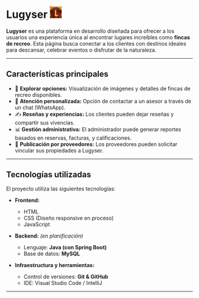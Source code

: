 # Lugyser             <img src="https://github.com/Alex-Pineda/Lugyser/blob/master/imagenes/Lugyser.JPG" alt="Lugyser" width="32" />






**Lugyser** es una plataforma en desarrollo diseñada para ofrecer a los usuarios una experiencia única al encontrar lugares increíbles
como **fincas de recreo**. Esta página busca conectar a los clientes con destinos ideales para descansar, celebrar eventos o disfrutar de la naturaleza.

---

## Características principales  

- 📌 **Explorar opciones:** Visualización de imágenes y detalles de fincas de recreo disponibles.  
- 💬 **Atención personalizada:** Opción de contactar a un asesor a través de un chat (WhatsApp).
- ✍️ **Reseñas y experiencias:** Los clientes pueden dejar reseñas y compartir sus vivencias.  
- 📊 **Gestión administrativa:** El administrador puede generar reportes basados en reservas, facturas, y calificaciones.  
- 🏡 **Publicación por proveedores:** Los proveedores pueden solicitar vincular sus propiedades a Lugyser.

---

## Tecnologías utilizadas  

El proyecto utiliza las siguientes tecnologías:  

- **Frontend:**  
  - HTML  
  - CSS (Diseño responsive en proceso)  
  - JavaScript  

- **Backend:** *(en planificación)*  
  - Lenguaje: **Java (con Spring Boot)**  
  - Base de datos: **MySQL**  

- **Infraestructura y herramientas:**  
  - Control de versiones: **Git & GitHub**  
  - IDE: Visual Studio Code / IntelliJ  

---
